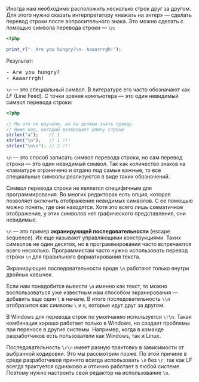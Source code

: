 Иногда нам необходимо расположить несколько строк друг за другом. Для этого нужно сказать интерпретатору «нажать на энтер» — сделать перевод строки после вопросительного знака. Это можно сделать с помощью символа перевода строки — `\n`:

```php
<?php

print_r("- Are you hungry?\n- Aaaarrrgh!");
```


Результат:

<pre class='hexlet-basics-output'>
- Are you hungry?
- Aaaarrrgh!
</pre>

`\n` — это специальный символ. В литературе его часто обозначают как *LF* (Line Feed). С точки зрения компьютера — это один невидимый символ перевода строки:

```php
<?php

// Мы это не изучали, но вы должны знать правду
// Ниже код, который возвращает длину строки
strlen("a");    // 1
strlen("\n");   // 1 !!!
strlen("\n\n"); // 2 !!!
```

`\n` — это способ записать символ перевода строки, но сам перевод строки — это один невидимый символ. Так как количество знаков на клавиатуре ограничено и отдано под самые важные, то все специальные символы реализуются в виде таких обозначений.

Символ перевода строки не является специфичным для программирования. Во многих редакторах есть опция, которая позволяет включить отображение невидимых символов. С ее помощью можно понять, где они находятся. Хотя это всего лишь схематичное отображение, у этих символов нет графического представления, они невидимые.

`\n` — это пример **экранирующей последовательности** (escape sequence). Их еще называют управляющими конструкциями. Таких символов не один десяток, но в программировании часто встречаются всего несколько. Программистам часто нужно использовать перевод строки `\n` для правильного форматирования текста.

Экранирующие последовательности вроде `\n` работают только внутри двойных кавычек.

Если нам понадобится вывести `\n` именно как текст, то можно воспользоваться уже известным нам способом экранирования — добавить еще один `\` в начале. В итоге последовательность `\\n` отобразится как символы `\` и `n`, которые идут друг за другом.

В Windows для перевода строк по умолчанию используется `\r\n`. Такая комбинация хорошо работает только в Windows, но создает проблемы при переносе в другие системы. Например, когда в команде разработчиков есть пользователи как Windows, так и Linux.

Последовательность `\r\n` имеет разную трактовку в зависимости от выбранной кодировки. Это мы рассмотрим позже. По этой причине в среде разработчиков принято всегда использовать `\n` без `\r`, так как LF всегда трактуется одинаково и отлично работает в любой системе. Поэтому нужно настроить свой редактор на использование `\n`.
